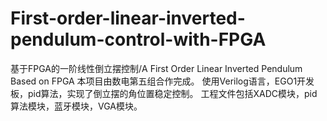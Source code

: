 # First-order-linear-inverted-pendulum-control-with-FPGA
基于FPGA的一阶线性倒立摆控制/A First Order Linear Inverted Pendulum Based on FPGA
本项目由数电第五组合作完成。
使用Verilog语言，EGO1开发板，pid算法，实现了倒立摆的角位置稳定控制。
工程文件包括XADC模块，pid算法模块，蓝牙模块，VGA模块。
